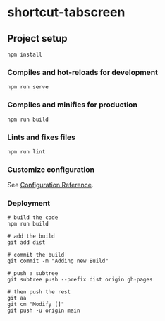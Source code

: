 # shortcut-tabscreen

## Project setup
```
npm install
```

### Compiles and hot-reloads for development
```
npm run serve
```

### Compiles and minifies for production
```
npm run build
```

### Lints and fixes files
```
npm run lint
```

### Customize configuration
See [Configuration Reference](https://cli.vuejs.org/config/).

### Deployment
```shell
# build the code
npm run build

# add the build
git add dist

# commit the build 
git commit -m "Adding new Build"

# push a subtree
git subtree push --prefix dist origin gh-pages

# then push the rest
git aa
git cm "Modify []"
git push -u origin main

```